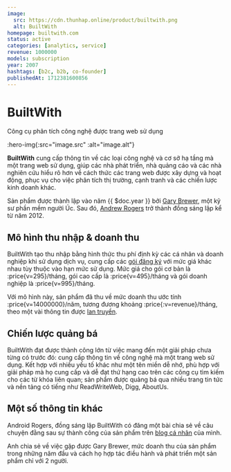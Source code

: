 ```yaml
---
image:
  src: https://cdn.thunhap.online/product/builtwith.png
  alt: BuiltWith
homepage: builtwith.com
status: active
categories: [analytics, service]
revenue: 1000000
models: subscription
year: 2007
hashtags: [b2c, b2b, co-founder]
publishedAt: 1712381600856
---
```


# BuiltWith

Công cụ phân tích công nghệ được trang web sử dụng

:hero-img{:src="image.src" :alt="image.alt"}

__BuiltWith__ cung cấp thông tin về các loại công nghệ và cơ sở hạ tầng mà một trang web sử dụng, giúp các nhà phát triển, nhà quảng cáo và các nhà nghiên cứu hiểu rõ hơn về cách thức các trang web được xây dựng và hoạt động, phục vụ cho việc phân tích thị trường, cạnh tranh và các chiến lược kinh doanh khác.

Sản phẩm được thành lập vào năm {{ $doc.year }} bởi [Gary Brewer](https://www.linkedin.com/in/garybrewer), một kỹ sư phần mềm người Úc. Sau đó, [Andrew Rogers](https://www.linkedin.com/in/rogersandrew) trở thành đồng sáng lập kể từ năm 2012.

## Mô hình thu nhập & doanh thu

BuiltWith tạo thu nhập bằng hình thức thu phí định kỳ các cá nhân và doanh nghiệp khi sử dụng dịch vụ, cung cấp các [gói đăng ký](https://builtwith.com/plans) với mức giá khác nhau tùy thuộc vào hạn mức sử dụng. Mức giá cho gói cơ bản là :price{v=295}/tháng, gói cao cấp là :price{v=495}/tháng và gói doanh nghiệp là :price{v=995}/tháng.

Với mô hình này, sản phẩm đã thu về mức doanh thu ước tính :price{v=14000000}/năm, tương đương khoảng :price{:v=revenue}/tháng, theo một vài thông tin được [lan truyền](https://www.google.com/search?q=builtwith+revenue).

## Chiến lược quảng bá

BuiltWith đạt được thành công lớn từ việc mang đến một giải pháp chưa từng có trước đó: cung cấp thông tin về công nghệ mà một trang web sử dụng. Kết hợp với nhiều yếu tố khác như một tên miền dễ nhớ, phù hợp với giải pháp mà họ cung cấp và dễ đạt thứ hạng cao trên các công cụ tìm kiếm cho các từ khóa liên quan; sản phẩm được quảng bá qua nhiều trang tin tức và nền tảng có tiếng như ReadWriteWeb, Digg, AboutUs.

## Một số thông tin khác

Android Rogers, đồng sáng lập BuiltWith có đăng một bài chia sẻ về câu chuyện đằng sau sự thành công của sản phẩm trên [blog cá nhân](https://medium.com/@andrewjrogers/the-story-of-builtwith-e3bbc17c239f) của mình.

Anh chia sẻ về việc gặp được Gary Brewer, mức doanh thu của sản phẩm trong những năm đầu và cách họ hợp tác điều hành và phát triển một sản phẩm chỉ với 2 người.

